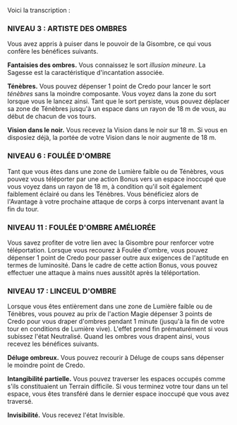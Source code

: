 
Voici la transcription :

### NIVEAU 3 : ARTISTE DES OMBRES

Vous avez appris à puiser dans le pouvoir de la Gisombre, ce qui vous confère les bénéfices suivants.

**Fantaisies des ombres.** Vous connaissez le sort _illusion mineure_. La Sagesse est la caractéristique d'incantation associée.

**Ténèbres.** Vous pouvez dépenser 1 point de Credo pour lancer le sort _ténèbres_ sans la moindre composante. Vous voyez dans la zone du sort lorsque vous le lancez ainsi. Tant que le sort persiste, vous pouvez déplacer sa zone de Ténèbres jusqu'à un espace dans un rayon de 18 m de vous, au début de chacun de vos tours.

**Vision dans le noir.** Vous recevez la Vision dans le noir sur 18 m. Si vous en disposiez déjà, la portée de votre Vision dans le noir augmente de 18 m.

### NIVEAU 6 : FOULÉE D'OMBRE

Tant que vous êtes dans une zone de Lumière faible ou de Ténèbres, vous pouvez vous téléporter par une action Bonus vers un espace inoccupé que vous voyez dans un rayon de 18 m, à condition qu'il soit également faiblement éclairé ou dans les Ténèbres. Vous bénéficiez alors de l'Avantage à votre prochaine attaque de corps à corps intervenant avant la fin du tour.

### NIVEAU 11 : FOULÉE D'OMBRE AMÉLIORÉE

Vous savez profiter de votre lien avec la Gisombre pour renforcer votre téléportation. Lorsque vous recourez à Foulée d'ombre, vous pouvez dépenser 1 point de Credo pour passer outre aux exigences de l'aptitude en termes de luminosité. Dans le cadre de cette action Bonus, vous pouvez effectuer une attaque à mains nues aussitôt après la téléportation.

### NIVEAU 17 : LINCEUL D'OMBRE

Lorsque vous êtes entièrement dans une zone de Lumière faible ou de Ténèbres, vous pouvez au prix de l'action Magie dépenser 3 points de Credo pour vous draper d'ombres pendant 1 minute (jusqu'à la fin de votre tour en conditions de Lumière vive). L'effet prend fin prématurément si vous subissez l'état Neutralisé. Quand les ombres vous drapent ainsi, vous recevez les bénéfices suivants.

**Déluge ombreux.** Vous pouvez recourir à Déluge de coups sans dépenser le moindre point de Credo.

**Intangibilité partielle.** Vous pouvez traverser les espaces occupés comme s'ils constituaient un Terrain difficile. Si vous terminez votre tour dans un tel espace, vous êtes transféré dans le dernier espace inoccupé que vous avez traversé.

**Invisibilité.** Vous recevez l'état Invisible.
